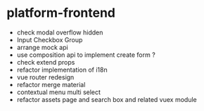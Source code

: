 # platform-frontend

- check modal overflow hidden
- Input Checkbox Group
- arrange mock api
- use composition api to implement create form ?
- check extend props
- refactor implementation of i18n
- vue router redesign
- refactor merge material
- contextual menu multi select
- refactor assets page and search box and related vuex module
